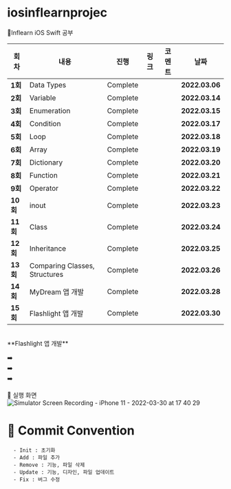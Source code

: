 # iosinflearnprojec
🌱Inflearn iOS Swift 공부

| 회차    | 내용                                           | 진행 | 링크                                                         | 코멘트                                                  | 날짜           |
| ------- | ---------------------------------------------- | ---- | ------------------------------------------------------------ | ------------------------------------------------------- | -------------- |
| **1회** | Data Types | Complete |  |  | **2022.03.06** |
| **2회** | Variable | Complete |  |  | **2022.03.14** |
| **3회** | Enumeration | Complete |  |  | **2022.03.15** |
| **4회** | Condition | Complete |  |  | **2022.03.17** |
| **5회** | Loop | Complete |  |  | **2022.03.18** |
| **6회** | Array | Complete |  |  | **2022.03.19** |
| **7회** | Dictionary | Complete |  |  | **2022.03.20** |
| **8회** | Function | Complete |  |  | **2022.03.21** |
| **9회** | Operator | Complete |  |  | **2022.03.22** |
| **10회** | inout | Complete |  |  | **2022.03.23** |
| **11회** | Class | Complete |  |  | **2022.03.24** |
| **12회** | Inheritance | Complete |  |  | **2022.03.25** |
| **13회** | Comparing Classes, Structures | Complete |  |  | **2022.03.26** |
| **14회** | MyDream 앱 개발 | Complete |  |  | **2022.03.28** |
| **15회** | Flashlight 앱 개발 | Complete |  |  | **2022.03.30** |


</br>
**Flashlight 앱 개발**

➡️ 
</br>
➡️ 
</br>
➡️ 
</br>

📲 실행 화면
</br>
![Simulator Screen Recording - iPhone 11 - 2022-03-30 at 17 40 29](https://user-images.githubusercontent.com/92143918/160790783-9447f287-da41-4408-bb00-d62410284912.gif)
</br>



# :memo: Commit Convention

```
  - Init : 초기화
  - Add : 파일 추가
  - Remove : 기능, 파일 삭제
  - Update : 기능, 디자인, 파일 업데이트
  - Fix : 버그 수정
```

<br></br>
